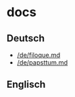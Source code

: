 # docs

## Deutsch

- [/de/filoque.md](/de/filioque.md)
- [/de/papsttum.md](/de/papsttum.md)

## Englisch
